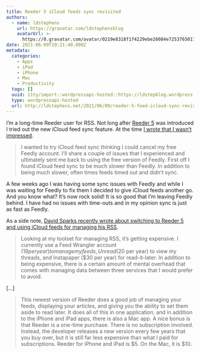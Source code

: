 ```yaml
---
title: Reeder 5 iCloud feeds sync revisited
authors:
  - name: ldstephens
    url: https://gravatar.com/ldstephensblog
    avatarUrl: >-
      https://0.gravatar.com/avatar/0219e8318f1f4229ebe26084e7253765017f43ca0c631be37dc6d0b8ad6e40a4?s=96&d=identicon&r=G
date: 2021-06-09T19:21:40.000Z
metadata:
  categories:
    - Apps
    - iPad
    - iPhone
    - Mac
    - Productivity
  tags: []
  uuid: 11ty/import::wordpressapi-hosted::https://ldstepblog.wordpress.com/?p=2874
  type: wordpressapi-hosted
  url: http://ldstephens.net/2021/06/09/reeder-5-feed-icloud-sync-revisited/
---
```

I’m a long-time Reeder user for RSS. Not long after [Reeder 5](https://reederapp.com) was introduced I tried out the new iCloud feed sync feature. At the time [I wrote that I wasn’t impressed](https://ldstephens.net/2020/11/21/thoughts-on-reeder-5-and-icloud-feed-sync/).

> I wanted to try iCloud feed sync thinking I could cancel my free Feedly account. I’ll share a couple of issues that I experienced and ultimately sent me back to using the free version of Feedly. First off I found iCloud feed sync to be much slower than Feedly. In addition to being much slower, often times feeds timed out and didn’t sync.

A few weeks ago I was having some sync issues with Feedly and while I was waiting for Feedly to fix them I decided to give iCloud feeds another go. And you know what? It’s now rock solid! It is so good that I’m leaving Feedly behind. I have had no issues with time-outs and in my opinion sync is just as fast as Feedly.

As a side note, [David Sparks recently wrote about switching to Reeder 5 and using iCloud feeds for managing his RSS](https://www.macsparky.com/blog/2021/3/why-im-switching-to-reeder-5).

> Looking at my toolset for managing RSS, it’s getting expensive. I currently use a Feed Wrangler account ($19 per year) to manage my feeds, Unread ($20 per year) to view my threads, and Instapaper ($30 per year) for read-it-later. In addition to being expensive, there is a certain amount of mental overhead that comes with managing data between three services that I would prefer to avoid.

\[…\]

> This newest version of Reeder does a good job of managing your feeds, displaying your articles, and giving you the ability to set them aside to read later. It does all of this in one application, and in addition to the iPhone and iPad apps, there is also a Mac app. A nice bonus is that Reeder is a one-time purchase. There is no subscription involved. Instead, the developer releases a new version every few years that you buy over, but it is still far less expensive than what I paid for subscriptions. Reeder for iPhone and iPad is $5. On the Mac, it is $10.